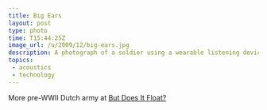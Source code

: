 ```yaml
---
title: Big Ears
layout: post
type: photo
time: T15:44:25Z
image_url: /u/2009/12/big-ears.jpg
description: A photograph of a soldier using a wearable listening device.
topics:
 - acoustics
 - technology
---
```


More pre-WWII Dutch army at [But Does It Float?](http://butdoesitfloat.com/190819/For-the-world-to-be-interesting-you-have-to-be-manipulating-it-all)
